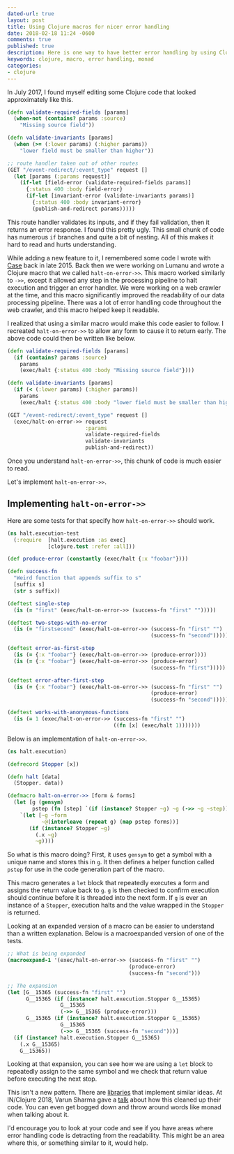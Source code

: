 ```yaml
---
dated-url: true
layout: post
title: Using Clojure macros for nicer error handling
date: 2018-02-18 11:24 -0600
comments: true
published: true
description: Here is one way to have better error handling by using Clojure macros
keywords: clojure, macro, error handling, monad
categories:
- clojure
---
```


In July 2017, I found myself editing some Clojure code that looked approximately like this.

```clojure
(defn validate-required-fields [params]
  (when-not (contains? params :source)
    "Missing source field"))

(defn validate-invariants [params]
  (when (>= (:lower params) (:higher params))
    "lower field must be smaller than higher"))

;; route handler taken out of other routes
(GET "/event-redirect/:event_type" request []
  (let [params (:params request)]
    (if-let [field-error (validate-required-fields params)]
      {:status 400 :body field-error}
      (if-let [invariant-error (validate-invariants params)]
        {:status 400 :body invariant-error}
        (publish-and-redirect params)))))
```

This route handler validates its inputs, and if they fail validation,
then it returns an error response. I found this pretty ugly. This
small chunk of code has numerous `if` branches and quite a bit of
nesting. All of this makes it hard to read and hurts understanding.

While adding a new feature to it, I remembered some code I wrote with
[Case](https://github.com/snoe) back in late 2015. Back then we were
working on Lumanu and wrote a Clojure macro that we called
`halt-on-error->>`. This macro worked similarly to `->>`, except it
allowed any step in the processing pipeline to halt execution and
trigger an error handler. We were working on a web crawler at the
time, and this macro significantly improved the readability of our
data processing pipeline. There was a lot of error handling code
throughout the web crawler, and this macro helped keep it readable.

I realized that using a similar macro would make this code easier to
follow. I recreated `halt-on-error->>` to allow any form to cause it
to return early. The above code could then be written like below.

```clojure
(defn validate-required-fields [params]
  (if (contains? params :source)
    params
    (exec/halt {:status 400 :body "Missing source field"})))

(defn validate-invariants [params]
  (if (< (:lower params) (:higher params))
    params
    (exec/halt {:status 400 :body "lower field must be smaller than higher"})))

(GET "/event-redirect/:event_type" request []
  (exec/halt-on-error->> request
                         :params
                         validate-required-fields
                         validate-invariants
                         publish-and-redirect))
```

Once you understand `halt-on-error->>`, this chunk of
code is much easier to read.
    
Let's implement `halt-on-error->>`.

## Implementing `halt-on-error->>`

Here are some tests for that specify how `halt-on-error->>` should work.

```clojure
(ns halt.execution-test
  (:require  [halt.execution :as exec]
             [clojure.test :refer :all]))

(def produce-error (constantly (exec/halt {:x "foobar"})))

(defn success-fn
  "Weird function that appends suffix to s"
  [suffix s]
  (str s suffix))

(deftest single-step
  (is (= "first" (exec/halt-on-error->> (success-fn "first" "")))))

(deftest two-steps-with-no-error
  (is (= "firstsecond" (exec/halt-on-error->> (success-fn "first" "")
                                              (success-fn "second")))))

(deftest error-as-first-step
  (is (= {:x "foobar"} (exec/halt-on-error->> (produce-error))))
  (is (= {:x "foobar"} (exec/halt-on-error->> (produce-error)
                                              (success-fn "first")))))

(deftest error-after-first-step
  (is (= {:x "foobar"} (exec/halt-on-error->> (success-fn "first" "")
                                              (produce-error)
                                              (success-fn "second")))))

(deftest works-with-anonymous-functions
  (is (= 1 (exec/halt-on-error->> (success-fn "first" "")
                                  ((fn [x] (exec/halt 1)))))))
```

Below is an implementation of `halt-on-error->>`.

```clojure
(ns halt.execution)

(defrecord Stopper [x])

(defn halt [data]
  (Stopper. data))

(defmacro halt-on-error->> [form & forms]
  (let [g (gensym)
        pstep (fn [step] `(if (instance? Stopper ~g) ~g (->> ~g ~step)))]
    `(let [~g ~form
           ~@(interleave (repeat g) (map pstep forms))]
       (if (instance? Stopper ~g)
         (.x ~g)
         ~g))))
```

So what is this macro doing? First, it uses `gensym` to get a symbol
with a unique name and stores this in `g`. It then defines a helper
function called `pstep` for use in the code generation part of the
macro.

This macro generates a `let` block that repeatedly executes a form and
assigns the return value back to `g`. `g` is then checked to confirm
execution should continue before it is threaded into the next form. If
`g` is ever an instance of a `Stopper`, execution halts and the value
wrapped in the `Stopper` is returned.

Looking at an expanded version of a macro can be easier to understand
than a written explanation. Below is a macroexpanded version of one of
the tests.

```clojure
;; What is being expanded
(macroexpand-1 '(exec/halt-on-error->> (success-fn "first" "")
                                       (produce-error)
                                       (success-fn "second")))

;; The expansion
(let [G__15365 (success-fn "first" "")
      G__15365 (if (instance? halt.execution.Stopper G__15365)
                 G__15365
                 (->> G__15365 (produce-error)))
      G__15365 (if (instance? halt.execution.Stopper G__15365)
                 G__15365
                 (->> G__15365 (success-fn "second")))]
  (if (instance? halt.execution.Stopper G__15365)
    (.x G__15365)
    G__15365))
```

Looking at that expansion, you can see how we are using a `let` block
to repeatedly assign to the same symbol and we check that return value
before executing the next stop.

This isn't a new pattern. There are
[libraries](https://github.com/kumarshantanu/promenade) that implement
similar ideas. At IN/Clojure 2018, Varun Sharma gave a
[talk](https://www.slideshare.net/VarunSharma143/elegant-errorhandling-for-a-more-civilized-age)
about how this cleaned up their code. You can even get bogged down and
throw around words like monad when talking about it.

I'd encourage you to look at your code and see if you have areas where
error handling code is detracting from the readability. This might be
an area where this, or something similar to it, would help.